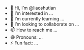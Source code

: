 - 👋 Hi, I’m @liaoshutian
- 👀 I’m interested in ...
- 🌱 I’m currently learning ...
- 💞️ I’m looking to collaborate on ...
- 📫 How to reach me ...
- 😄 Pronouns: ...
- ⚡ Fun fact: ...

<!---
liaoshutian/liaoshutian is a ✨ special ✨ repository because its `README.md` (this file) appears on your GitHub profile.
You can click the Preview link to take a look at your changes.
--->
